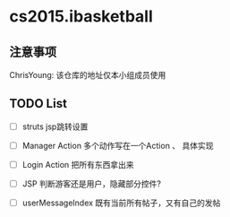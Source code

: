 # cs2015.ibasketball

## 注意事项
ChrisYoung: 该仓库的地址仅本小组成员使用

## TODO List

- [ ] struts jsp跳转设置
- [ ] Manager Action 多个动作写在一个Action  、 具体实现
- [ ] Login Action 把所有东西拿出来
- [ ] JSP 判断游客还是用户，隐藏部分控件?
- [ ] userMessageIndex 既有当前所有帖子，又有自己的发帖


